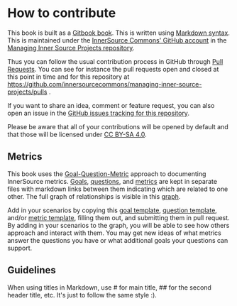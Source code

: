 # How to contribute

This book is built as a [Gitbook book](https://gitbook.com). This is written
using [Markdown syntax](https://www.gitbook.com/book/gitbookio/markdown/).
This is maintained under the [InnerSource Commons' GitHub account](https://github.com/innersourcecommons) in the
[Managing Inner Source Projects repository](https://github.com/innersourcecommons/managing-inner-source-projects).

Thus you can follow the usual contribution process in GitHub through
[Pull Requests](https://help.github.com/articles/about-pull-requests/). You can
see for instance the pull requests open and closed at this point in time and for
this repository at https://github.com/innersourcecommons/managing-inner-source-projects/pulls .

If you want to share an idea, comment or feature request, you can also open an issue
in the [GitHub issues tracking for this repository](https://github.com/innersourcecommons/managing-inner-source-projects/issues).

Please be aware that all of your contributions will be opened by default and
that those will be licensed under [CC BY-SA 4.0](https://creativecommons.org/licenses/by-sa/4.0/).

## Metrics

This book uses the [Goal-Question-Metric] approach to documenting InnerSource metrics.
[Goals], [questions], and [metrics] are kept in separate files with markdown links between them indicating which are related to one other.
The full graph of relationships is visible in this [graph](https://github.com/InnerSourceCommons/managing-inner-source-projects/blob/master/measuring/use_gqm.md).

Add in your scenarios by copying this [goal template], [question template], and/or [metric template], filling them out, and submitting them in pull request.
By adding in your scenarios to the graph, you will be able to see how others approach and interact with them.
You may get new ideas of what metrics answer the questions you have or what additional goals your questions can support.

## Guidelines

When using titles in Markdown, use # for main title, ## for the second header title, etc. It's just to follow the same style :).

[Goal-Question-Metric]: https://en.wikipedia.org/wiki/GQM
[goals]: https://github.com/InnerSourceCommons/managing-inner-source-projects/tree/master/measuring/goals
[questions]: https://github.com/InnerSourceCommons/managing-inner-source-projects/tree/master/measuring/questions
[metrics]: https://github.com/InnerSourceCommons/managing-inner-source-projects/tree/master/measuring/metrics
[goal template]: https://github.com/InnerSourceCommons/managing-inner-source-projects/blob/master/measuring/goals/gqm_goal_template.md
[question template]: https://github.com/InnerSourceCommons/managing-inner-source-projects/blob/master/measuring/questions/gqm_question_template.md
[metric template]: https://github.com/InnerSourceCommons/managing-inner-source-projects/blob/master/measuring/metrics/gqm_metric_template.md
